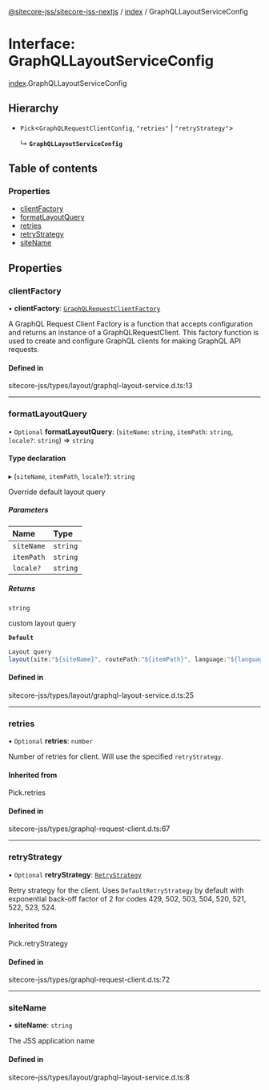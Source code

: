 [@sitecore-jss/sitecore-jss-nextjs](../README.md) / [index](../modules/index.md) / GraphQLLayoutServiceConfig

# Interface: GraphQLLayoutServiceConfig

[index](../modules/index.md).GraphQLLayoutServiceConfig

## Hierarchy

- `Pick`\<`GraphQLRequestClientConfig`, ``"retries"`` \| ``"retryStrategy"``\>

  ↳ **`GraphQLLayoutServiceConfig`**

## Table of contents

### Properties

- [clientFactory](index.GraphQLLayoutServiceConfig.md#clientfactory)
- [formatLayoutQuery](index.GraphQLLayoutServiceConfig.md#formatlayoutquery)
- [retries](index.GraphQLLayoutServiceConfig.md#retries)
- [retryStrategy](index.GraphQLLayoutServiceConfig.md#retrystrategy)
- [siteName](index.GraphQLLayoutServiceConfig.md#sitename)

## Properties

### clientFactory

• **clientFactory**: [`GraphQLRequestClientFactory`](../modules/graphql.md#graphqlrequestclientfactory)

A GraphQL Request Client Factory is a function that accepts configuration and returns an instance of a GraphQLRequestClient.
This factory function is used to create and configure GraphQL clients for making GraphQL API requests.

#### Defined in

sitecore-jss/types/layout/graphql-layout-service.d.ts:13

___

### formatLayoutQuery

• `Optional` **formatLayoutQuery**: (`siteName`: `string`, `itemPath`: `string`, `locale?`: `string`) => `string`

#### Type declaration

▸ (`siteName`, `itemPath`, `locale?`): `string`

Override default layout query

##### Parameters

| Name | Type |
| :------ | :------ |
| `siteName` | `string` |
| `itemPath` | `string` |
| `locale?` | `string` |

##### Returns

`string`

custom layout query

**`Default`**

```ts
Layout query
layout(site:"${siteName}", routePath:"${itemPath}", language:"${language}")
```

#### Defined in

sitecore-jss/types/layout/graphql-layout-service.d.ts:25

___

### retries

• `Optional` **retries**: `number`

Number of retries for client. Will use the specified `retryStrategy`.

#### Inherited from

Pick.retries

#### Defined in

sitecore-jss/types/graphql-request-client.d.ts:67

___

### retryStrategy

• `Optional` **retryStrategy**: [`RetryStrategy`](graphql.RetryStrategy.md)

Retry strategy for the client. Uses `DefaultRetryStrategy` by default with exponential
back-off factor of 2 for codes 429, 502, 503, 504, 520, 521, 522, 523, 524.

#### Inherited from

Pick.retryStrategy

#### Defined in

sitecore-jss/types/graphql-request-client.d.ts:72

___

### siteName

• **siteName**: `string`

The JSS application name

#### Defined in

sitecore-jss/types/layout/graphql-layout-service.d.ts:8
